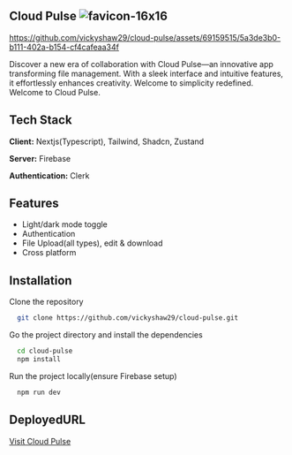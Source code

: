 ## Cloud Pulse   ![favicon-16x16](https://github.com/vickyshaw29/cloud-pulse/assets/69159515/b9ee9ddb-09f9-4127-a84e-77a9fc413526)





https://github.com/vickyshaw29/cloud-pulse/assets/69159515/5a3de3b0-b111-402a-b154-cf4cafeaa34f







Discover a new era of collaboration with Cloud Pulse—an innovative app transforming file management. With a sleek interface and intuitive features, it effortlessly enhances creativity. Welcome to simplicity redefined. Welcome to Cloud Pulse.

## Tech Stack

**Client:** Nextjs(Typescript), Tailwind, Shadcn, Zustand 

**Server:** Firebase

**Authentication:** Clerk


## Features

- Light/dark mode toggle
- Authentication
- File Upload(all types), edit & download
- Cross platform


## Installation

Clone the repository

```bash
  git clone https://github.com/vickyshaw29/cloud-pulse.git
```
Go the project directory and install the dependencies
```bash
  cd cloud-pulse
  npm install
```
Run the project locally(ensure Firebase setup)
```bash
  npm run dev
```

## DeployedURL

[Visit Cloud Pulse](https://cloud-pulse-virid.vercel.app/)

